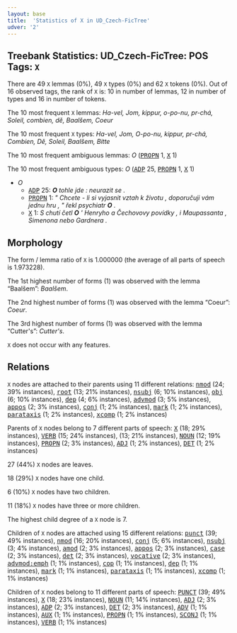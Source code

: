 ```yaml
---
layout: base
title:  'Statistics of X in UD_Czech-FicTree'
udver: '2'
---
```


## Treebank Statistics: UD_Czech-FicTree: POS Tags: `X`

There are 49 `X` lemmas (0%), 49 `X` types (0%) and 62 `X` tokens (0%).
Out of 16 observed tags, the rank of `X` is: 10 in number of lemmas, 12 in number of types and 16 in number of tokens.

The 10 most frequent `X` lemmas: <em>Ha-vel, Jom, kippur, o-po-nu, pr-chá, Soleil, combien, dě, Baalšem, Coeur</em>

The 10 most frequent `X` types:  <em>Ha-vel, Jom, O-po-nu, kippur, pr-chá, Combien, Dě, Soleil, Baalšem, Bitte</em>

The 10 most frequent ambiguous lemmas: <em>O</em> (<tt><a href="cs_fictree-pos-PROPN.html">PROPN</a></tt> 1, <tt><a href="cs_fictree-pos-X.html">X</a></tt> 1)

The 10 most frequent ambiguous types:  <em>O</em> (<tt><a href="cs_fictree-pos-ADP.html">ADP</a></tt> 25, <tt><a href="cs_fictree-pos-PROPN.html">PROPN</a></tt> 1, <tt><a href="cs_fictree-pos-X.html">X</a></tt> 1)


* <em>O</em>
  * <tt><a href="cs_fictree-pos-ADP.html">ADP</a></tt> 25: <em><b>O</b> tohle jde : neurazit se .</em>
  * <tt><a href="cs_fictree-pos-PROPN.html">PROPN</a></tt> 1: <em>" Chcete - li si vyjasnit vztah k životu , doporučuji vám jednu hru , " řekl psychiatr <b>O</b> .</em>
  * <tt><a href="cs_fictree-pos-X.html">X</a></tt> 1: <em>S chutí četl <b>O</b> ' Henryho a Čechovovy povídky , i Maupassanta , Simenona nebo Gardnera .</em>

## Morphology

The form / lemma ratio of `X` is 1.000000 (the average of all parts of speech is 1.973228).

The 1st highest number of forms (1) was observed with the lemma “Baalšem”: <em>Baalšem</em>.

The 2nd highest number of forms (1) was observed with the lemma “Coeur”: <em>Coeur</em>.

The 3rd highest number of forms (1) was observed with the lemma “Cutter's”: <em>Cutter's</em>.

`X` does not occur with any features.


## Relations

`X` nodes are attached to their parents using 11 different relations: <tt><a href="cs_fictree-dep-nmod.html">nmod</a></tt> (24; 39% instances), <tt><a href="cs_fictree-dep-root.html">root</a></tt> (13; 21% instances), <tt><a href="cs_fictree-dep-nsubj.html">nsubj</a></tt> (6; 10% instances), <tt><a href="cs_fictree-dep-obj.html">obj</a></tt> (6; 10% instances), <tt><a href="cs_fictree-dep-dep.html">dep</a></tt> (4; 6% instances), <tt><a href="cs_fictree-dep-advmod.html">advmod</a></tt> (3; 5% instances), <tt><a href="cs_fictree-dep-appos.html">appos</a></tt> (2; 3% instances), <tt><a href="cs_fictree-dep-conj.html">conj</a></tt> (1; 2% instances), <tt><a href="cs_fictree-dep-mark.html">mark</a></tt> (1; 2% instances), <tt><a href="cs_fictree-dep-parataxis.html">parataxis</a></tt> (1; 2% instances), <tt><a href="cs_fictree-dep-xcomp.html">xcomp</a></tt> (1; 2% instances)

Parents of `X` nodes belong to 7 different parts of speech: <tt><a href="cs_fictree-pos-X.html">X</a></tt> (18; 29% instances), <tt><a href="cs_fictree-pos-VERB.html">VERB</a></tt> (15; 24% instances),  (13; 21% instances), <tt><a href="cs_fictree-pos-NOUN.html">NOUN</a></tt> (12; 19% instances), <tt><a href="cs_fictree-pos-PROPN.html">PROPN</a></tt> (2; 3% instances), <tt><a href="cs_fictree-pos-ADJ.html">ADJ</a></tt> (1; 2% instances), <tt><a href="cs_fictree-pos-DET.html">DET</a></tt> (1; 2% instances)

27 (44%) `X` nodes are leaves.

18 (29%) `X` nodes have one child.

6 (10%) `X` nodes have two children.

11 (18%) `X` nodes have three or more children.

The highest child degree of a `X` node is 7.

Children of `X` nodes are attached using 15 different relations: <tt><a href="cs_fictree-dep-punct.html">punct</a></tt> (39; 49% instances), <tt><a href="cs_fictree-dep-nmod.html">nmod</a></tt> (16; 20% instances), <tt><a href="cs_fictree-dep-conj.html">conj</a></tt> (5; 6% instances), <tt><a href="cs_fictree-dep-nsubj.html">nsubj</a></tt> (3; 4% instances), <tt><a href="cs_fictree-dep-amod.html">amod</a></tt> (2; 3% instances), <tt><a href="cs_fictree-dep-appos.html">appos</a></tt> (2; 3% instances), <tt><a href="cs_fictree-dep-case.html">case</a></tt> (2; 3% instances), <tt><a href="cs_fictree-dep-det.html">det</a></tt> (2; 3% instances), <tt><a href="cs_fictree-dep-vocative.html">vocative</a></tt> (2; 3% instances), <tt><a href="cs_fictree-dep-advmod-emph.html">advmod:emph</a></tt> (1; 1% instances), <tt><a href="cs_fictree-dep-cop.html">cop</a></tt> (1; 1% instances), <tt><a href="cs_fictree-dep-dep.html">dep</a></tt> (1; 1% instances), <tt><a href="cs_fictree-dep-mark.html">mark</a></tt> (1; 1% instances), <tt><a href="cs_fictree-dep-parataxis.html">parataxis</a></tt> (1; 1% instances), <tt><a href="cs_fictree-dep-xcomp.html">xcomp</a></tt> (1; 1% instances)

Children of `X` nodes belong to 11 different parts of speech: <tt><a href="cs_fictree-pos-PUNCT.html">PUNCT</a></tt> (39; 49% instances), <tt><a href="cs_fictree-pos-X.html">X</a></tt> (18; 23% instances), <tt><a href="cs_fictree-pos-NOUN.html">NOUN</a></tt> (11; 14% instances), <tt><a href="cs_fictree-pos-ADJ.html">ADJ</a></tt> (2; 3% instances), <tt><a href="cs_fictree-pos-ADP.html">ADP</a></tt> (2; 3% instances), <tt><a href="cs_fictree-pos-DET.html">DET</a></tt> (2; 3% instances), <tt><a href="cs_fictree-pos-ADV.html">ADV</a></tt> (1; 1% instances), <tt><a href="cs_fictree-pos-AUX.html">AUX</a></tt> (1; 1% instances), <tt><a href="cs_fictree-pos-PROPN.html">PROPN</a></tt> (1; 1% instances), <tt><a href="cs_fictree-pos-SCONJ.html">SCONJ</a></tt> (1; 1% instances), <tt><a href="cs_fictree-pos-VERB.html">VERB</a></tt> (1; 1% instances)

